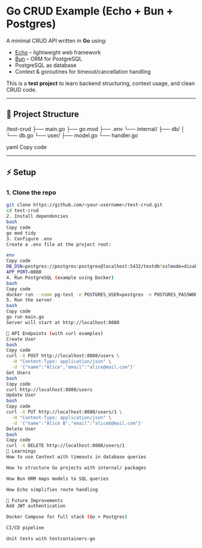 # Go CRUD Example (Echo + Bun + Postgres)

A minimal CRUD API written in **Go** using:

- [Echo](https://echo.labstack.com/) – lightweight web framework
- [Bun](https://bun.uptrace.dev/) – ORM for PostgreSQL
- PostgreSQL as database
- Context & goroutines for timeout/cancellation handling

This is a **test project** to learn backend structuring, context usage, and clean CRUD code.

---

## 📂 Project Structure
/test-crud
├── main.go
├── go.mod
├── .env
└── internal/
├── db/
│ └── db.go
└── user/
├── model.go
└── handler.go

yaml
Copy code

---

## ⚡ Setup

### 1. Clone the repo
```bash
git clone https://github.com/<your-username>/test-crud.git
cd test-crud
2. Install dependencies
bash
Copy code
go mod tidy
3. Configure .env
Create a .env file at the project root:

env
Copy code
DB_DSN=postgres://postgres:postgres@localhost:5432/testdb?sslmode=disable
APP_PORT=8080
4. Run PostgreSQL (example using Docker)
bash
Copy code
docker run --name pg-test -e POSTGRES_USER=postgres -e POSTGRES_PASSWORD=postgres -e POSTGRES_DB=testdb -p 5432:5432 -d postgres
5. Run the server
bash
Copy code
go run main.go
Server will start at http://localhost:8080

🔧 API Endpoints (with curl examples)
Create User
bash
Copy code
curl -X POST http://localhost:8080/users \
  -H "Content-Type: application/json" \
  -d '{"name":"Alice","email":"alice@mail.com"}'
Get Users
bash
Copy code
curl http://localhost:8080/users
Update User
bash
Copy code
curl -X PUT http://localhost:8080/users/1 \
  -H "Content-Type: application/json" \
  -d '{"name":"Alice B","email":"aliceb@mail.com"}'
Delete User
bash
Copy code
curl -X DELETE http://localhost:8080/users/1
🧠 Learnings
How to use Context with timeouts in database queries

How to structure Go projects with internal/ packages

How Bun ORM maps models to SQL queries

How Echo simplifies route handling

🚀 Future Improvements
Add JWT authentication

Docker Compose for full stack (Go + Postgres)

CI/CD pipeline

Unit tests with testcontainers-go
